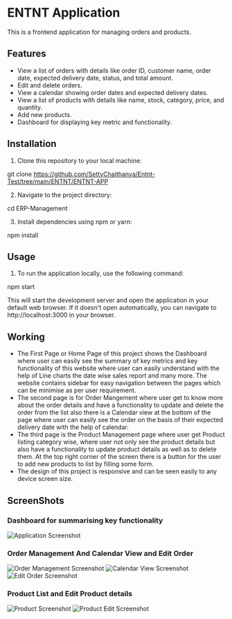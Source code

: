 # ENTNT Application


This is a frontend application for managing orders and products.

## Features

- View a list of orders with details like order ID, customer name, order date, expected delivery date, status, and total amount.
- Edit and delete orders.
- View a calendar showing order dates and expected delivery dates.
- View a list of products with details like name, stock, category, price, and quantity.
- Add new products.
- Dashboard for displaying key metric and functionality.

## Installation

1. Clone this repository to your local machine:

git clone https://github.com/SettyChaithanya/Entnt-Test/tree/main/ENTNT/ENTNT-APP

2. Navigate to the project directory:

cd ERP-Management

3. Install dependencies using npm or yarn:

npm install


## Usage

1. To run the application locally, use the following command:

npm start


This will start the development server and open the application in your default web browser. If it doesn't open automatically, you can navigate to http://localhost:3000 in your browser.

## Working

- The First Page or Home Page of this project shows the Dashboard where user can easily see the summary of key metrics and key functionality of this website where user can easily understand with the help of Line charts the date wise sales report and many more. The website contains sidebar for easy navigation between the pages which can be minimise as per user requirement.
- The second page is for Order Mangement where user get to know more about the order details and have a functionality to update and delete the order from the list also there is a Calendar view at the bottom of the page where user can easily see the order on the basis of their expected delivery date with the help of calendar.
- The third page is the Product Management page where user get Product listing category wise, where user not only see the product details but also have a functionality to update product details as well as to delete them. At the top right corner of the screen there is a button for the user to add new products to list by filling some form.
- The design of this project is responsive and can be seen easily to any device screen size. 

## ScreenShots
### Dashboard for summarising key functionality 
![Application Screenshot](/screenshots/ss1.png)

### Order Management And Calendar View and Edit Order 
![Order Management Screenshot](/screenshots/ss2.png)
![Calendar View Screenshot](/screenshots/ss3.png)
![Edit Order Screenshot](/screenshots/ss6.png)

### Product List and Edit Product details 
![Product Screenshot](/screenshots/ss4.png)
![Product Edit Screenshot](/screenshots/ss5.png)

